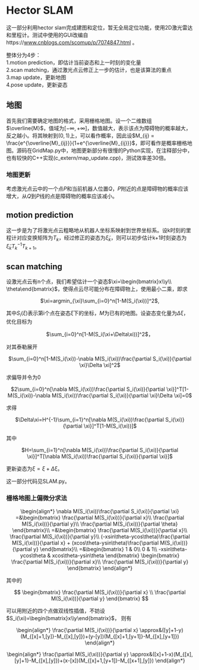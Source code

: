 # Hector SLAM

这一部分利用hector slam完成建图和定位，暂无全局定位功能，使用2D激光雷达和里程计。测试中使用的GUI改编自https://www.cnblogs.com/scomup/p/7074847.html 。

整体分为4步：  
1.motion prediction，即估计当前姿态和上一时刻的变化量  
2.scan matching，通过激光点云修正上一步的估计，也是该算法的重点  
3.map update，更新地图  
4.pose update，更新姿态  

## 地图
首先我们需要确定地图的格式，采用栅格地图。设一个二维数组$\overline{M}$，值域为$[-\infty, +\infty]$，数值越大，表示该点为障碍物的概率越大，反之越小。将其映射到$(0, 1)$上，可以看作概率，因此设$M_{ij} = \frac{e^{\overline{M}_{ij}}}{1+e^{\overline{M}_{ij}}}$，即可看作是概率栅格地图。源码在GridMap.py中，地图更新部分有很慢的Python实现，在注释部分中，也有较快的C++实现(c_extern/map_update.cpp)，测试效率差30倍。
### 地图更新
考虑激光点云中的一个点$P$和当前机器人位置$Q$，$P$附近的点是障碍物的概率应该增大，从$Q$到$P$线的点是障碍物的概率应该减小。

## motion prediction
这一步是为了将激光点云粗略地从机器人坐标系映射到世界坐标系。设k时刻的里程计对应变换矩阵为$T_k$，经过修正的姿态为$\widetilde{\xi}_k$，则可以初步估计k+1时刻姿态为$\widetilde{\xi}_kT^{-1}_kT_{k+1}$。

## scan matching
设激光点云有n个点，我们希望估计一个姿态$\xi=\begin{bmatrix}x\\y\\ \theta\end{bmatrix}$，使得点云尽可能分布在障碍物上，使用最小二乘，即求  <center>$\xi=argmin_{\xi}\sum_{i=0}^n[1-M(S_i(\xi))]^2$,</center>  

其中$S_i(\xi)$表示第i个点在姿态$\xi$下的坐标，$M$为已有的地图。设姿态变化量为$\Delta\xi$，优化目标为  <center>$\sum_{i=0}^n[1-M(S_i(\xi+\Delta\xi))]^2$，</center>   

对其泰勒展开  
<center>$\sum_{i=0}^n[1-M(S_i(\xi))-\nabla M(S_i(\xi))\frac{\partial S_i(\xi)}{\partial \xi}\Delta \xi]^2$</center>

求偏导并令为0
<center>$2\sum_{i=0}^n[\nabla M(S_i(\xi))\frac{\partial S_i(\xi)}{\partial \xi}]^T[1-M(S_i(\xi))-\nabla M(S_i(\xi))\frac{\partial S_i(\xi)}{\partial \xi}\Delta \xi]=0$</center>

求得
<center>$\Delta\xi=H^{-1}\sum_{i=1}^n[\nabla M(S_i(\xi))\frac{\partial S_i(\xi)}{\partial \xi}]^T[1-M(S_i(\xi))]$</center>

其中
<center>$H=\sum_{i=1}^n[\nabla M(S_i(\xi))\frac{\partial S_i(\xi)}{\partial \xi}]^T[\nabla M(S_i(\xi))\frac{\partial S_i(\xi)}{\partial \xi}]$</center>

更新姿态为$\xi=\xi+\Delta\xi$。

这一部分代码见SLAM.py。

### 栅格地图上偏微分求法
<center>
\begin{align*}
\nabla M(S_i(\xi))\frac{\partial S_i(\xi)}{\partial \xi}
=&\begin{bmatrix}
  \frac{\partial M(S_i(\xi))}{\partial x}\\
  \frac{\partial M(S_i(\xi))}{\partial y}\\
  \frac{\partial M(S_i(\xi))}{\partial \theta}
  \end{bmatrix}\\
=&\begin{bmatrix}
  \frac{\partial M(S_i(\xi))}{\partial x}\\
  \frac{\partial M(S_i(\xi))}{\partial y}\\
  (-xsin\theta-ycos\theta)\frac{\partial M(S_i(\xi))}{\partial x} + (xcos\theta-ysin\theta)\frac{\partial M(S_i(\xi))}{\partial y}
  \end{bmatrix}\\
=&\begin{bmatrix}
  1 & 0\\
  0 & 1\\
  -xsin\theta-ycos\theta & xcos\theta-ysin\theta
  \end{bmatrix}
  \begin{bmatrix}
    \frac{\partial M(S_i(\xi))}{\partial x}\\
    \frac{\partial M(S_i(\xi))}{\partial y}
  \end{bmatrix}
\end{align*}
</center>

其中的
<center>
$$
\begin{bmatrix}
  \frac{\partial M(S_i(\xi))}{\partial x} \\
  \frac{\partial M(S_i(\xi))}{\partial y}
\end{bmatrix}
$$
</center>

可以用附近的四个点做双线性插值，不妨设$S_i(\xi)=\begin{bmatrix}x\\y\end{bmatrix}$，
则有

<center>
\begin{align*}
\frac{\partial M(S_i(\xi))}{\partial x}
\approx&([y]+1-y)(M_{[x]+1,[y]}-M_{[x],[y]})+(y-[y])(M_{[x]+1,[y+1]}-M_{[x],[y+1]})
\end{align*}

\begin{align*}
\frac{\partial M(S_i(\xi))}{\partial y}
\approx&([x]+1-x)(M_{[x],[y]+1}-M_{[x],[y]})+(x-[x])(M_{[x]+1,[y+1]}-M_{[x+1],[y]})
\end{align*}
</center>
